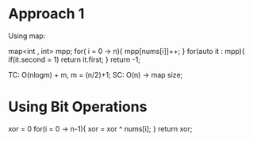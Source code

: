 
# Approach 1

Using map:

map<int , int> mpp;
for( i = 0 -> n){
	mpp[nums[i]]++;
}
for(auto it : mpp){
	if(it.second = 1)
		return it.first;
}
return -1;

TC: O(nlogm) + m, m = (n/2)+1;
SC:  O(n) -> map size;


# Using Bit Operations

xor = 0
for(i = 0 -> n-1){
	xor = xor ^ nums[i];
}
return xor;